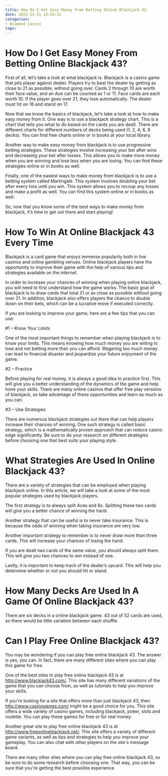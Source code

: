 ```yaml
---
title: How Do I Get Easy Money From Betting Online Blackjack 43
date: 2022-11-21 13:55:11
categories:
- Diamond Casino
tags:
---
```



#  How Do I Get Easy Money From Betting Online Blackjack 43?

First of all, let’s take a look at what blackjack is. Blackjack is a casino game that pits player against dealer. Players try to beat the dealer by getting as close to 21 as possible, without going over. Cards 2 through 10 are worth their face value, and an Ace can be counted as 1 or 11. Face cards are each worth 10. If the player goes over 21, they lose automatically. The dealer must hit on 16 and stand on 17.

Now that we know the basics of blackjack, let’s take a look at how to make easy money from it. One way is to use a blackjack strategy chart. This is a chart that tells you what to do based on the cards you are dealt. There are different charts for different numbers of decks being used (1, 2, 4, 6, 8 decks). You can find free charts online or in books at your local library.

Another way to make easy money from blackjack is to use progressive betting strategies. These strategies involve increasing your bet after wins and decreasing your bet after losses. This allows you to make more money when you are winning and lose less when you are losing. You can find these strategies online or in books as well.

Finally, one of the easiest ways to make money from blackjack is to use a betting system called Martingale. This system involves doubling your bet after every loss until you win. This system allows you to recoup any losses and make a profit as well. You can find this system online or in books as well.

So, now that you know some of the best ways to make money from blackjack, it’s time to get out there and start playing!

#  How To Win At Online Blackjack 43 Every Time

Blackjack is a card game that enjoys immense popularity both in live casinos and online gambling venues. Online blackjack players have the opportunity to improve their game with the help of various tips and strategies available on the internet.

In order to increase your chances of winning when playing online blackjack, you will need to first understand how the game works. The basic goal of blackjack is to draw cards that total 21 or as close as possible without going over 21. In addition, blackjack also offers players the chance to double down on their bets, which can be a lucrative move if executed correctly.

If you are looking to improve your game, here are a few tips that you can use:

#1 – Know Your Limits

One of the most important things to remember when playing blackjack is to know your limits. This means knowing how much money you are willing to lose and not betting more than you can afford. Wagering too much money can lead to financial disaster and jeopardize your future enjoyment of the game.

#2 – Practice

Before playing for real money, it is always a good idea to practice first. This will give you a better understanding of the dynamics of the game and help hone your skills. There are many online casinos that offer free play versions of blackjack, so take advantage of these opportunities and learn as much as you can.

#3 – Use Strategies

There are numerous blackjack strategies out there that can help players increase their chances of winning. One such strategy is called basic strategy, which is a mathematically proven approach that can reduce casino edge significantly. Be sure to do your research on different strategies before choosing one that best suits your playing style.











#  What Strategies Are Used In Online Blackjack 43?

There are a variety of strategies that can be employed when playing blackjack online. In this article, we will take a look at some of the most popular strategies used by blackjack players.

The first strategy is to always split Aces and 8s. Splitting these two cards will give you a better chance of winning the hand.

Another strategy that can be useful is to never take insurance. This is because the odds of winning when taking insurance are very low.

Another important strategy to remember is to never draw more than three cards. This will increase your chances of losing the hand.

If you are dealt two cards of the same value, you should always split them. This will give you two chances to win instead of one.

Lastly, it is important to keep track of the dealer’s upcard. This will help you determine whether or not you should hit or stand.

#  How Many Decks Are Used In A Game Of Online Blackjack 43?

There are six decks in a online blackjack game. 43 out of 52 cards are used, so there would be little variation between each shuffle.

#  Can I Play Free Online Blackjack 43?

You may be wondering if you can play free online blackjack 43. The answer is yes, you can. In fact, there are many different sites where you can play this game for free.

One of the best sites to play free online blackjack 43 is at http://www.blackjack43.com/. This site has many different variations of the game that you can choose from, as well as tutorials to help you improve your skills.

If you're looking for a site that offers more than just blackjack 43, then http://www.casinogames.com/ might be a good choice for you. This site offers a wide variety of casino games, including blackjack, poker, slots and roulette. You can play these games for free or for real money.

Another great site to play free online blackjack 43 is at http://www.freeonlineblackjack.net/. This site offers a variety of different game variants, as well as tips and strategies to help you improve your gameplay. You can also chat with other players on the site's message board.

There are many other sites where you can play free online blackjack 43, so be sure to do some research before choosing one. That way, you can be sure that you're getting the best possible experience.